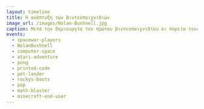 ```yaml
---
layout: timeline 
title: Η ανάπτυξη των Βιντεοπαιχνιδιών 
image_url: /images/Nolan-Bushnell.jpg
caption: Μετά την δημιουργία του πρώτου βιντεοπαιχνιδίου οι πορεία τους ακολούθησε μια εκθετική άνοδο και σύντομα τα μηχανήματα που ονομάζονται arcade σταμάτησαν να φιλοξενούν παιχνίδια, με διαδοχούς τους τους υπολογιστές γραφείου
events:
  - spacewar-players
  - NolanBushnell
  - computer-space
  - atari-adventure
  - pong
  - printed-code
  - pet-lander
  - rockys-boots
  - pop
  - math-blaster
  - minecraft-end-user
---
```


